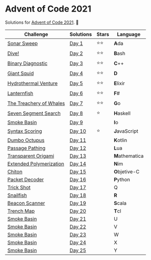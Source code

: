 # Advent of Code 2021

Solutions for [Advent of Code 2021](https://adventofcode.com/2021). 🎅

| Challenge                                                       | Solutions          | Stars | Language        |
|-----------------------------------------------------------------|--------------------|-------|-----------------|
| [Sonar Sweep](https://adventofcode.com/2021/day/1)              | [Day 1](Day%201)   | ⭐⭐    | **A**da         |
| [Dive!](https://adventofcode.com/2021/day/2)                    | [Day 2](Day%202)   | ⭐⭐    | **B**ash        |
| [Binary Diagnostic](https://adventofcode.com/2021/day/3)        | [Day 3](Day%203)   | ⭐⭐    | **C**++         |
| [Giant Squid](https://adventofcode.com/2021/day/4)              | [Day 4](Day%204)   | ⭐⭐    | **D**           |
| [Hydrothermal Venture](https://adventofcode.com/2021/day/5)     | [Day 5](Day%205)   | ⭐⭐    | **E**lixir      |
| [Lanternfish](https://adventofcode.com/2021/day/6)              | [Day 6](Day%206)   | ⭐⭐    | **F**#          |
| [The Treachery of Whales](https://adventofcode.com/2021/day/7)  | [Day 7](Day%207)   | ⭐⭐    | **G**o          |
| [Seven Segment Search](https://adventofcode.com/2021/day/8)     | [Day 8](Day%208)   | ⭐     | **H**askell     |
| [Smoke Basin](https://adventofcode.com/2021/day/9)              | [Day 9](Day%209)   |       | **I**o          |
| [Syntax Scoring](https://adventofcode.com/2021/day/10)          | [Day 10](Day%2010) | ⭐     | **J**avaScript  |
| [Dumbo Octupus](https://adventofcode.com/2021/day/11)           | [Day 11](Day%2011) |       | **K**otlin      |
| [Passage Pathing](https://adventofcode.com/2021/day/12)         | [Day 12](Day%2012) |       | **L**ua         |
| [Transparent Origami](https://adventofcode.com/2021/day/13)     | [Day 13](Day%2013) |       | **M**athematica |
| [Extended Polymerization](https://adventofcode.com/2021/day/14) | [Day 14](Day%2014) |       | **N**im         |
| [Chiton](https://adventofcode.com/2021/day/15)                  | [Day 15](Day%2015) |       | **O**bjetive-C  |
| [Packet Decoder](https://adventofcode.com/2021/day/16)          | [Day 16](Day%2016) |       | **P**ython      |
| [Trick Shot](https://adventofcode.com/2021/day/17)              | [Day 17](Day%2017) |       | Q               |
| [Snailfish](https://adventofcode.com/2021/day/18)               | [Day 18](Day%2018) |       | **R**           |
| [Beacon Scanner](https://adventofcode.com/2021/day/19)          | [Day 19](Day%2019) |       | **S**cala       |
| [Trench Map](https://adventofcode.com/2021/day/20)              | [Day 20](Day%2020) |       | **T**cl         |
| [Smoke Basin](https://adventofcode.com/2021/day/21)             | [Day 21](Day%2021) |       | U               |
| [Smoke Basin](https://adventofcode.com/2021/day/22)             | [Day 22](Day%2022) |       | V               |
| [Smoke Basin](https://adventofcode.com/2021/day/23)             | [Day 23](Day%2023) |       | W               |
| [Smoke Basin](https://adventofcode.com/2021/day/24)             | [Day 24](Day%2024) |       | X               |
| [Smoke Basin](https://adventofcode.com/2021/day/25)             | [Day 25](Day%2025) |       | Y               |

